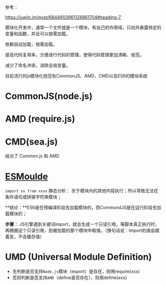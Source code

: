 参考：

https://juejin.im/post/6844903961128861704#heading-7

模块化开发中，通常一个文件就是一个模块，有自己的作用域，只向外暴露特定的变量和函数，并且可以按需加载。

依赖自动加载，按需加载。

提高代码复用率，方便进行代码的管理，使得代码管理更加清晰、规范。

减少了命名冲突，消除全局变量。

目前流行的js模块化规范有CommonJS、AMD、CMD以及ES6的模块系统

# CommonJS(node.js)

# AMD (require.js)

# CMD(sea.js)

结合了 Common.js 和 AMD

# [ESMoulde](https://es6.ruanyifeng.com/#docs/module-loader)

`import xx from xxxx` 静态分析： 优于模块内的其他内容执行；所以导致无法在条件语句或拼接字符串模块；

**结论：**ES6是在预编译阶段去加载模块的，而CommondJS是在运行阶段去加载模块的；

**步骤：** JS引擎遇到关键词import，就会生成一个只读引用，等脚本真正执行时，再根据这个只读引用，到被加载的那个模块中取值。（换句话说：import的值会跟着变，不会缓存值） 



# UMD (Universal Module Definition)

- 先判断是否支持`Node.js`模块（export）是存在，则用require(xxx)
- 否则判断是否支持`AMD`（define是否存在），则用define(xxx)

